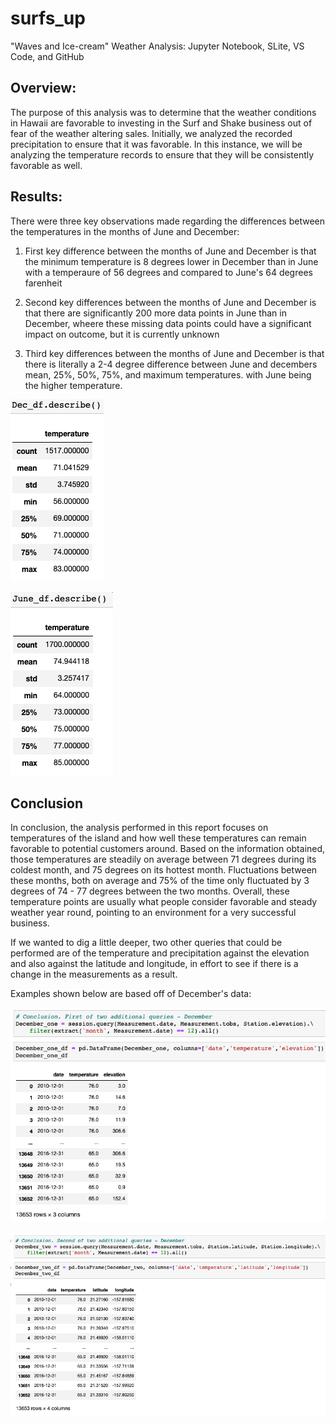 # surfs_up
"Waves and Ice-cream" Weather Analysis: Jupyter Notebook, SLite, VS Code, and GitHub


## Overview:

The purpose of this analysis was to determine that the weather conditions in Hawaii are favorable to investing in the Surf and Shake business out of fear of the weather altering sales. Initially, we analyzed the recorded precipitation to ensure that it was favorable. In this instance, we will be analyzing the temperature records to ensure that they will be consistently favorable as well. 

## Results: 

There were three key observations made regarding the differences between the temperatures in the months of June and December:

1. First key difference between the months of June and December is that the minimum temperature is 8 degrees lower in December than in June with a temperaure of 56 degrees and compared to June's 64 degrees farenheit

2. Second key differences between the months of June and December is that there are significantly 200 more data points in June than in December, wheere these missing data points could have a significant impact on outcome, but it is currently unknown

3. Third key differences between the months of June and December is that there is literally a 2-4 degree difference between June and decembers mean, 25%, 50%, 75%, and maximum temperatures. with June being the higher temperature. 


![](Photos/Dec.png)      

![](Photos/June.png)

## Conclusion
In conclusion, the analysis performed in this report focuses on temperatures of the island and how well these temperatures can remain favorable to potential customers around. Based on the information obtained, those temperatures are steadily on average between 71 degrees during its coldest month, and 75 degrees on its hottest month. Fluctuations between these months, both on average and 75% of the time only fluctuated by 3 degrees of 74 - 77 degrees between the two months. Overall, these temperature points are usually what people consider favorable and steady weather year round, pointing to an environment for a very successful business.

If we wanted to dig a little deeper, two other queries that could be performed are of the temperature and precipitation against the elevation and also against the latitude and longitude, in effort to see if there is a change in the measurements as a result. 

Examples shown below are based off of December's data:

![](Photos/Query_one.png)

![](Photos/Query_two.png)


